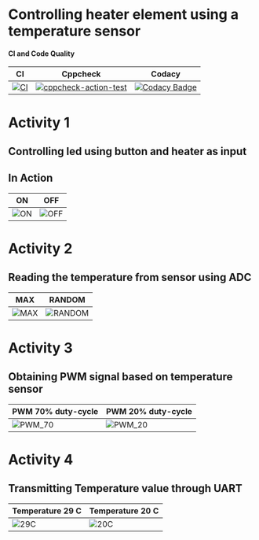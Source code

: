 # Controlling heater element using a temperature sensor

#### CI and Code Quality

| **CI** | **Cppcheck** | **Codacy** |
| --- | --- | --- |
| [![CI](https://github.com/sankhalapranav/M2-Embedded_Temperature-Monitoring/actions/workflows/main.yml/badge.svg)](https://github.com/sankhalapranav/M2-Embedded_Temperature-Monitoring/actions/workflows/main.yml)|  [![cppcheck-action-test](https://github.com/sankhalapranav/M2-Embedded_Temperature-Monitoring/actions/workflows/cppcheck.yml/badge.svg)](https://github.com/sankhalapranav/M2-Embedded_Temperature-Monitoring/actions/workflows/cppcheck.yml)  | [![Codacy Badge](https://app.codacy.com/project/badge/Grade/6a32701ed0804b13b68e6efd6159ac6a)](https://www.codacy.com/gh/sankhalapranav/M2-Embedded_Temperature-Monitoring/dashboard?utm_source=github.com&amp;utm_medium=referral&amp;utm_content=sankhalapranav/M2-Embedded_Temperature-Monitoring&amp;utm_campaign=Badge_Grade)|

# Activity 1

## Controlling led using button and heater as input

## In Action

| **ON** | **OFF** |
| --- | --- |
| ![ON](https://user-images.githubusercontent.com/94311905/144218684-e052f6e5-9d24-44cb-a81b-9f27dffa76be.png) | ![OFF](https://user-images.githubusercontent.com/94311905/144218730-070468fe-0777-4708-8859-0bde8a9482d1.png) ||||

# Activity 2

## Reading the temperature from sensor using ADC

| **MAX** | **RANDOM** |
| --- | --- |
| ![MAX](https://user-images.githubusercontent.com/94311905/144218739-58b03d37-66bd-453b-a5d4-f0edcd0a0175.png)| ![RANDOM](https://user-images.githubusercontent.com/94311905/144218746-51be3ac7-d6bc-4966-aa53-88e5b459dda1.png)||||

# Activity 3

## Obtaining PWM signal based on temperature sensor

| **PWM 70% duty-cycle** | **PWM 20% duty-cycle** |
| --- | --- |
|![PWM_70](https://user-images.githubusercontent.com/94311905/144219748-46b2caec-5516-436d-b66c-dad3c999db54.png)|![PWM_20](https://user-images.githubusercontent.com/94311905/144218777-87856fcb-7869-49ca-90b5-40acfb38d5f1.png)||||

# Activity 4

## Transmitting Temperature value through UART

| **Temperature 29 C** | **Temperature 20 C** |
| --- | --- |
|![29C](https://user-images.githubusercontent.com/94311905/144218786-505e2c1b-0ff9-44e1-8a71-185b94cea624.png)|![20C](https://user-images.githubusercontent.com/94311905/144218798-0b454bbd-e3ef-470a-a188-7dd4ffd53a08.png)||||

